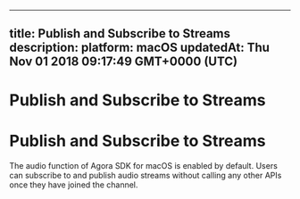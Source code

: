
---
title: Publish and Subscribe to Streams
description: 
platform: macOS
updatedAt: Thu Nov 01 2018 09:17:49 GMT+0000 (UTC)
---
# Publish and Subscribe to Streams
# Publish and Subscribe to Streams
The audio function of Agora SDK for macOS is enabled by default. Users can subscribe to and publish audio streams without calling any other APIs once they have joined the channel.
